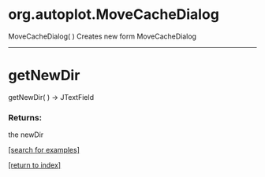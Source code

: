# org.autoplot.MoveCacheDialog
MoveCacheDialog( )
Creates new form MoveCacheDialog

***
<a name="getNewDir"></a>
# getNewDir
getNewDir(  ) &rarr; JTextField



### Returns:
the newDir

<a href="https://github.com/autoplot/dev/search?q=getNewDir&unscoped_q=getNewDir">[search for examples]</a>

<a href="https://github.com/autoplot/documentation/blob/master/javadoc/index-all.md">[return to index]</a>

